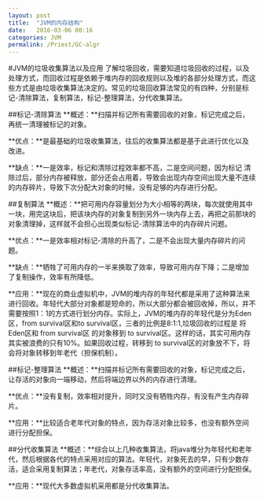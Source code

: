 ```yaml
---
layout: post
title:  "JVM的内存结构"
date:   2016-03-06 00:16
categories: JVM
permalink: /Priest/GC-algr
---
```

#JVM的垃圾收集算法以及应用
了解垃圾回收，需要知道垃圾回收的过程，以及处理方式，而回收过程是依赖于堆内存的回收规则以及堆的各部分处理方式，而这些方式是由垃圾收集算法决定的。常见的垃圾回收算法常见的有四种，分别是标记-清除算法，复制算法，标记-整理算法，分代收集算法。

##标记-清除算法
**概述：**扫描并标记所有需要回收的对象，标记完成之后，再统一清理被标记的对象。 

**优点：**是最基础的垃圾收集算法，往后的收集算法都是基于此进行优化以及改进。

**缺点：**一是效率，标记和清除过程效率都不高，二是空间问题，因为标记 清除过后，部分内存被释放，部分还会占用着，导致会出现内存空间出现大量不连续的内存碎片，导致下次分配大对象的时候，没有足够的内存进行分配。

##复制算法
**概述：**把可用内存容量划分为大小相等的两块，每次就使用其中一块，用完这块后，把该块内存的对象复制到另外一块内存上去，再把之前那块的对象清理掉，这样就不会担心出现类似标记-清除算法中的内存碎片问题。

**优点：**一是效率相对标记-清除的升高了，二是不会出现大量内存碎片的问题。

**缺点：**牺牲了可用内存的一半来换取了效率，导致可用内存下降；二是增加了复制操作，效率有所降低。

**应用：**现在的商业虚拟机中，JVM的堆内存的年轻代都是采用了这种算法来进行回收。年轻代大部分对象都是短命的，所以大部分都会被回收掉，所以，并不需要按照1：1的方式进行划分内存。实际上，JVM的堆内存的年轻代是分为Eden区，from survival区和to survival区，三者的比例是8:1:1,垃圾回收的过程是 将Eden区和 from survival区 的对象移到 to survival区。这样的话，其实可用内存其实被浪费的只有10%。如果回收过程，转移到 to survival区的对象放不下，将会将对象转移到年老代（担保机制）。
   
##标记-整理算法
**概述：**扫描并标记所有需要回收的对象，标记完成之后，让存活的对象向一端移动，然后将端边界以外的内存进行清理。

**优点：**没有复制，效率相对提升，同时又没有牺牲内存，有没有产生内存碎片。

**应用：**比较适合老年代对象的特点，因为存活对象比较多，也没有额外空间进行分配担保。
   
##分代收集算法
**概述：**综合以上几种收集算法，将java堆分为年轻代和老年代，然后根据各代的特点采用对应的算法。年轻代，对象死去的早，只有少数存活，适合采用复制算法；年老代，对象存活率高，没有额外的空间进行分配担保。

**应用：**现代大多数虚拟机采用都是分代收集算法。
	
				